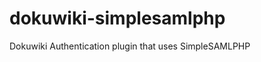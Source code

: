 dokuwiki-simplesamlphp
======================

Dokuwiki Authentication plugin that uses SimpleSAMLPHP
